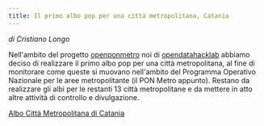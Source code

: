 ```yaml
---
title: Il primo albo pop per una città metropolitana, Catania
---
```


*di Cristiano Longo*

Nell'ambito del progetto [openponmetro](https://openponmetro.wordpress.com/)
noi di [opendatahacklab](http://opendatahacklab.org) abbiamo deciso di realizzare
il primo albo pop per una città metropolitana, al fine di monitorare come queste
si muovano nell'ambito del Programma Operativo Nazionale per le aree metropolitante 
(il PON Metro appunto). Restano da realizzare gli albi per le restanti 13 città metropolitane
e da mettere in atto altre attività di controllo e divulgazione.

[Albo Città Metropolitana di Catania](http://albopop.it/altrepa/cataniametropolitana/)
